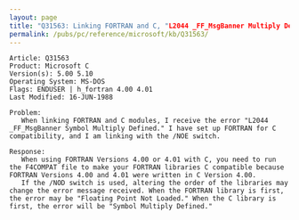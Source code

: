 ```yaml
---
layout: page
title: "Q31563: Linking FORTRAN and C, "L2044 _FF_MsgBanner Multiply Defined""
permalink: /pubs/pc/reference/microsoft/kb/Q31563/
---
```


	Article: Q31563
	Product: Microsoft C
	Version(s): 5.00 5.10
	Operating System: MS-DOS
	Flags: ENDUSER | h_fortran 4.00 4.01
	Last Modified: 16-JUN-1988
	
	Problem:
	   When linking FORTRAN and C modules, I receive the error "L2044
	_FF_MsgBanner Symbol Multiply Defined." I have set up FORTRAN for C
	compatibility, and I am linking with the /NOE switch.
	
	Response:
	   When using FORTRAN Versions 4.00 or 4.01 with C, you need to run
	the F4COMPAT file to make your FORTRAN libraries C compatible because
	FORTRAN Versions 4.00 and 4.01 were written in C Version 4.00.
	   If the /NOD switch is used, altering the order of the libraries may
	change the error message received. When the FORTRAN library is first,
	the error may be "Floating Point Not Loaded." When the C library is
	first, the error will be "Symbol Multiply Defined."
